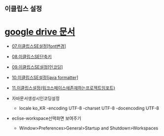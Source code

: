 ## 이클립스 설정
  # [google drive 문서](https://drive.google.com/drive/folders/1bTqyPV9LQt8vly7V_bixG2kpu6THkB7w)
   * [07.이클립스SE설정[font변경]](https://docs.google.com/document/d/1Pan78KDhV74hd6OWUDaZdnQLbtfyjbPf/edit?usp=sharing&ouid=107171148961846772106&rtpof=true&sd=true)
   * [08.이클립스SE단축키](https://docs.google.com/document/d/1Qm1Zl-rmxSCbMFhZkbnjrhUfMHlQ1TYt/edit?usp=sharing&ouid=107171148961846772106&rtpof=true&sd=true)
   * [09.이클립스SE설정[인코딩]](https://docs.google.com/document/d/1O7S0CRDE5JBKZeZjfEbmjw1zfIbDfaEV/edit?usp=sharing&ouid=107171148961846772106&rtpof=true&sd=true)
   * [10.이클립스SE설정[java formatter]](https://docs.google.com/document/d/1OxIYSQNdohV1FOGcU5OJ3LP-6sp8-Z4v/edit?usp=sharing&ouid=107171148961846772106&rtpof=true&sd=true)
   * [11.이클립스설정(워크스페이스에존재하는프로젝트임포트)](https://drive.google.com/file/d/1f05rti94yhQMnt_zIL-pEMWfytca0CUJ/view?usp=sharing)
      
   * 자바문서생성시인코딩설정
      + locale ko_KR -encoding UTF-8 -charset UTF-8 -docencoding UTF-8
   * eclise-workspace선택화면 보여주기
      + Window>Preferences>General>Startup and Shutdown>Workspaces

   

